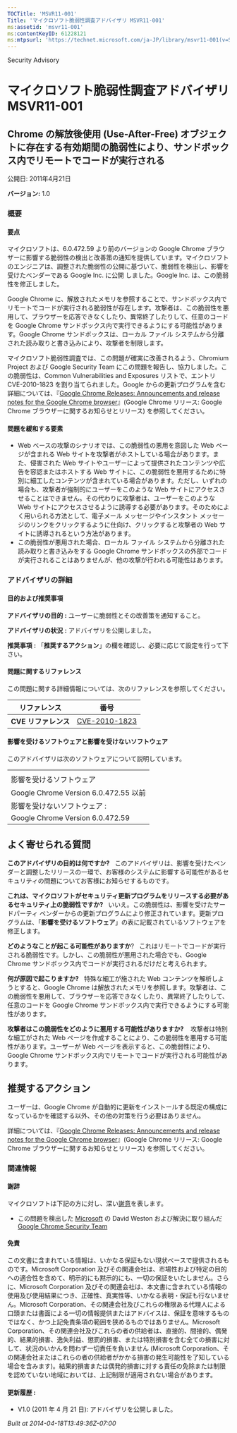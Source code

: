 ```yaml
---
TOCTitle: 'MSVR11-001'
Title: 'マイクロソフト脆弱性調査アドバイザリ MSVR11-001'
ms:assetid: 'msvr11-001'
ms:contentKeyID: 61228121
ms:mtpsurl: 'https://technet.microsoft.com/ja-JP/library/msvr11-001(v=Security.10)'
---
```


Security Advisory

マイクロソフト脆弱性調査アドバイザリ MSVR11-001
===============================================

Chrome の解放後使用 (Use-After-Free) オブジェクトに存在する有効期間の脆弱性により、サンドボックス内でリモートでコードが実行される
---------------------------------------------------------------------------------------------------------------------------------

公開日: 2011年4月21日

**バージョン:** 1.0

### 概要

#### 要点

マイクロソフトは、6.0.472.59 より前のバージョンの Google Chrome ブラウザーに影響する脆弱性の検出と改善策の通知を提供しています。マイクロソフトのエンジニアは、調整された脆弱性の公開に基づいて、脆弱性を検出し、影響を受けたベンダーである Google Inc. に公開 しました。Google Inc. は、この脆弱性を修正しました。

Google Chrome に、解放されたメモリを参照することで、サンドボックス内でリモートでコードが実行される脆弱性が存在します。攻撃者は、この脆弱性を悪用して、ブラウザーを応答できなくしたり、異常終了したりして、任意のコードを Google Chrome サンドボックス内で実行できるようにする可能性があります。Google Chrome サンドボックスは、ローカル ファイル システムから分離された読み取りと書き込みにより、攻撃者を制限します。

マイクロソフト脆弱性調査では、この問題が確実に改善されるよう、Chromium Project および Google Security Team にこの問題を報告し、協力しました。この脆弱性は、Common Vulnerabilities and Exposures リストで、エントリ CVE-2010-1823 を割り当てられました。Google からの更新プログラムを含む詳細については、『[Google Chrome Releases: Announcements and release notes for the Google Chrome browser](http://googlechromereleases.blogspot.com/2010/09/stable-beta-channel-updates_14.html)』(Google Chrome リリース: Google Chrome ブラウザーに関するお知らせとリリース) を参照してください。

#### 問題を緩和する要素

-   Web ベースの攻撃のシナリオでは、この脆弱性の悪用を意図した Web ページが含まれる Web サイトを攻撃者がホストしている場合があります。また、侵害された Web サイトやユーザーによって提供されたコンテンツや広告を容認またはホストする Web サイトに、この脆弱性を悪用するために特別に細工したコンテンツが含まれている場合があります。ただし、いずれの場合も、攻撃者が強制的にユーザーをこのような Web サイトにアクセスさせることはできません。その代わりに攻撃者は、ユーザーをこのような Web サイトにアクセスさせるように誘導する必要があります。そのためによく用いられる方法として、電子メール メッセージやインスタント メッセージのリンクをクリックするように仕向け、クリックすると攻撃者の Web サイトに誘導されるという方法があります。
-   この脆弱性が悪用された場合、ローカル ファイル システムから分離された読み取りと書き込みをする Google Chrome サンドボックスの外部でコードが実行されることはありませんが、他の攻撃が行われる可能性はあります。

### アドバイザリの詳細

#### 目的および推奨事項

**アドバイザリの目的** **:** ユーザーに脆弱性とその改善策を通知すること。

**アドバイザリの状況** **:** アドバイザリを公開しました。

**推奨事項** **:** 「**推奨するアクション**」の欄を確認し、必要に応じて設定を行って下さい。

#### 問題に関するリファレンス

この問題に関する詳細情報については、次のリファレンスを参照してください。

| リファレンス             | 番号                                                                             |
|--------------------------|----------------------------------------------------------------------------------|
| **CVE** **リファレンス** | [CVE-2010-1823](http://www.cve.mitre.org/cgi-bin/cvename.cgi?name=cve-2010-1823) |

#### 影響を受けるソフトウェアと影響を受けないソフトウェア

このアドバイザリは次のソフトウェアについて説明しています。

|                                       |
|---------------------------------------|
|                                       |
| 影響を受けるソフトウェア              |
| Google Chrome Version 6.0.472.55 以前 |
| 影響を受けないソフトウェア :          |
| Google Chrome Version 6.0.472.59      |

よく寄せられる質問
------------------

<span></span>
**このアドバイザリの目的は何ですか?**  
このアドバイザリは、影響を受けたベンダーと調整したリリースの一環で、お客様のシステムに影響する可能性があるセキュリティの問題についてお客様にお知らせするものです。

**これは、マイクロソフトがセキュリティ更新プログラムをリリースする必要があるセキュリティ上の脆弱性ですか?**  
いいえ。この脆弱性は、影響を受けたサードパーティ ベンダーからの更新プログラムにより修正されています。更新プログラムは、「**影響を受けるソフトウェア**」の表に記載されているソフトウェアを修正します。

**どのようなことが起こる可能性がありますか**?  
これはリモートでコードが実行される脆弱性です。しかし、この脆弱性が悪用された場合でも、Google Chrome サンドボックス内でコードが実行されるだけだと考えられます。

**何が原因で起こりますか?**  
特殊な細工が施された Web コンテンツを解析しようとすると、Google Chrome は解放されたメモリを参照します。攻撃者は、この脆弱性を悪用して、ブラウザーを応答できなくしたり、異常終了したりして、任意のコードを Google Chrome サンドボックス内で実行できるようにする可能性があります。

**攻撃者はこの脆弱性をどのように悪用する可能性がありますか?**   
攻撃者は特別な細工がされた Web ページを作成することにより、この脆弱性を悪用する可能性があります。ユーザーが Web ページを表示すると、この脆弱性により、Google Chrome サンドボックス内でリモートでコードが実行される可能性があります。

推奨するアクション
------------------

<span></span>
ユーザーは、Google Chrome が自動的に更新をインストールする既定の構成になっているかを確認する以外、その他の対策を行う必要はありません。

詳細については、『[Google Chrome Releases: Announcements and release notes for the Google Chrome browser](http://googlechromereleases.blogspot.com/2010/09/stable-beta-channel-updates_14.html)』(Google Chrome リリース: Google Chrome ブラウザーに関するお知らせとリリース) を参照してください。

### 関連情報

#### 謝辞

マイクロソフトは下記の方に対し、深い[謝意](http://technet.microsoft.com/security/bulletin/policy)を表します。

-   この問題を検出した [Microsoft](http://www.microsoft.com) の David Weston および解決に取り組んだ [Google Chrome Security Team](http://www.google.com/corporate/security.html)

#### 免責

この文書に含まれている情報は、いかなる保証もない現状ベースで提供されるものです。Microsoft Corporation 及びその関連会社は、市場性および特定の目的への適合性を含めて、明示的にも黙示的にも、一切の保証をいたしません。さらに、Microsoft Corporation 及びその関連会社は、本文書に含まれている情報の使用及び使用結果につき、正確性、真実性等、いかなる表明・保証も行ないません。Microsoft Corporation、その関連会社及びこれらの権限ある代理人による口頭または書面による一切の情報提供またはアドバイスは、保証を意味するものではなく、かつ上記免責条項の範囲を狭めるものではありません。Microsoft Corporation、その関連会社及びこれらの者の供給者は、直接的、間接的、偶発的、結果的損害、逸失利益、懲罰的損害、または特別損害を含む全ての損害に対して、状況のいかんを問わず一切責任を負いません (Microsoft Corporation、その関連会社またはこれらの者の供給者がかかる損害の発生可能性を了知している場合を含みます)。結果的損害または偶発的損害に対する責任の免除または制限を認めていない地域においては、上記制限が適用されない場合があります。

#### 更新履歴 :

-   V1.0 (2011 年 4 月 21 日): アドバイザリを公開しました。

*Built at 2014-04-18T13:49:36Z-07:00*
